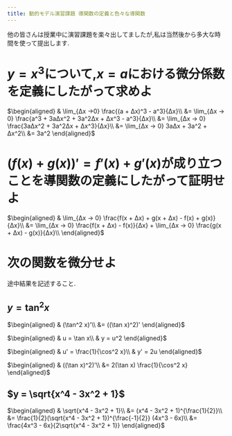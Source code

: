 ```yaml
---
title: 動的モデル演習課題 導関数の定義と色々な導関数
---
```


他の皆さんは授業中に演習課題を楽々出してましたが,私は当然後から多大な時間を使って提出します.

# $y = x^3$について,$x = a$における微分係数を定義にしたがって求めよ

$\begin{aligned}
& \lim_{Δx →0} \frac{(a + Δx)^3 - a^3}{Δx}\\
&= \lim_{Δx → 0} \frac{a^3 + 3aΔx^2 + 3a^2Δx + Δx^3 - a^3}{Δx}\\
&= \lim_{Δx → 0} \frac{3aΔx^2 + 3a^2Δx + Δx^3}{Δx}\\
&= \lim_{Δx → 0} 3aΔx + 3a^2 + Δx^2\\
&= 3a^2
\end{aligned}$

# $(f(x) + g(x))' = f'(x) + g'(x)$が成り立つことを導関数の定義にしたがって証明せよ

$\begin{aligned}
& \lim_{Δx → 0} \frac{f(x + Δx) + g(x + Δx) - f(x) + g(x)}{Δx}\\
&= \lim_{Δx → 0} \frac{f(x + Δx) - f(x)}{Δx} + \lim_{Δx → 0} \frac{g(x + Δx) - g(x)}{Δx}\\
\end{aligned}$

# 次の関数を微分せよ

途中結果を記述すること.

## $y = \tan^2 x$

$\begin{aligned}
& (\tan^2 x)'\\
&= ((\tan x)^2)'
\end{aligned}$

$\begin{aligned}
& u = \tan x\\
& y = u^2
\end{aligned}$

$\begin{aligned}
& u' = \frac{1}{\cos^2 x}\\
& y' = 2u
\end{aligned}$

$\begin{aligned}
& ((\tan x)^2)'\\
&= 2(\tan x) \frac{1}{\cos^2 x}
\end{aligned}$

## $y = \sqrt{x^4 - 3x^2 + 1}$

$\begin{aligned}
& \sqrt{x^4 - 3x^2 + 1}\\
&= (x^4 - 3x^2 + 1)^{\frac{1}{2}}\\
&= \frac{1}{2}(\sqrt{x^4 - 3x^2 + 1})^{\frac{-1}{2}} (4x^3 - 6x)\\
&= \frac{4x^3 - 6x}{2\sqrt{x^4 - 3x^2 + 1}}
\end{aligned}$
